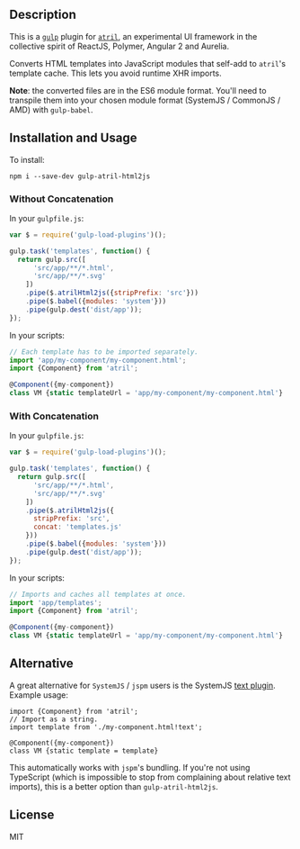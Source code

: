 ## Description

This is a [`gulp`](http://gulpjs.com) plugin for
[`atril`](https://github.com/Mitranim/atril), an experimental UI framework in
the collective spirit of ReactJS, Polymer, Angular 2 and Aurelia.

Converts HTML templates into JavaScript modules that self-add to `atril`'s
template cache. This lets you avoid runtime XHR imports.

**Note**: the converted files are in the ES6 module format. You'll need to
transpile them into your chosen module format (SystemJS / CommonJS / AMD) with
`gulp-babel`.

## Installation and Usage

To install:

```shell
npm i --save-dev gulp-atril-html2js
```

### Without Concatenation

In your `gulpfile.js`:

```javascript
var $ = require('gulp-load-plugins')();

gulp.task('templates', function() {
  return gulp.src([
      'src/app/**/*.html',
      'src/app/**/*.svg'
    ])
    .pipe($.atrilHtml2js({stripPrefix: 'src'}))
    .pipe($.babel({modules: 'system'}))
    .pipe(gulp.dest('dist/app'));
});
```

In your scripts:

```typescript
// Each template has to be imported separately.
import 'app/my-component/my-component.html';
import {Component} from 'atril';

@Component({my-component})
class VM {static templateUrl = 'app/my-component/my-component.html'}
```

### With Concatenation

In your `gulpfile.js`:

```javascript
var $ = require('gulp-load-plugins')();

gulp.task('templates', function() {
  return gulp.src([
      'src/app/**/*.html',
      'src/app/**/*.svg'
    ])
    .pipe($.atrilHtml2js({
      stripPrefix: 'src',
      concat: 'templates.js'
    }))
    .pipe($.babel({modules: 'system'}))
    .pipe(gulp.dest('dist/app'));
});
```

In your scripts:

```typescript
// Imports and caches all templates at once.
import 'app/templates';
import {Component} from 'atril';

@Component({my-component})
class VM {static templateUrl = 'app/my-component/my-component.html'}
```

## Alternative

A great alternative for `SystemJS` / `jspm` users is the SystemJS [text
plugin](https://github.com/systemjs/plugin-text). Example usage:

```
import {Component} from 'atril';
// Import as a string.
import template from './my-component.html!text';

@Component({my-component})
class VM {static template = template}
```

This automatically works with `jspm`'s bundling. If you're not using TypeScript
(which is impossible to stop from complaining about relative text imports), this
is a better option than `gulp-atril-html2js`.

## License

MIT
